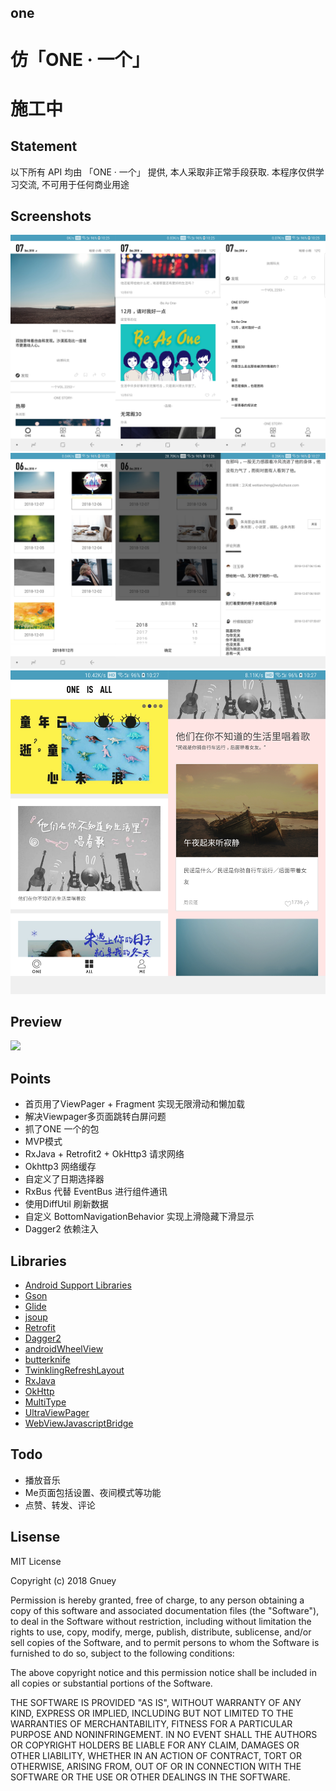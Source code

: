 ## one
# 仿「ONE · 一个」
# 施工中
## Statement
以下所有 API 均由 「ONE · 一个」 提供, 本人采取非正常手段获取. 本程序仅供学习交流, 不可用于任何商业用途


## Screenshots
![](art/1.png)
![](art/2.png)
![](art/3.png)


## Preview
![](art/10.gif)


## Points
- 首页用了ViewPager + Fragment 实现无限滑动和懒加载
- 解决Viewpager多页面跳转白屏问题
- 抓了ONE 一个的包
- MVP模式
- RxJava + Retrofit2 + OkHttp3 请求网络
- Okhttp3 网络缓存
- 自定义了日期选择器
- RxBus 代替 EventBus 进行组件通讯
- 使用DiffUtil 刷新数据
- 自定义 BottomNavigationBehavior 实现上滑隐藏下滑显示
- Dagger2 依赖注入

## Libraries
- [Android Support Libraries](https://developer.android.com/topic/libraries/support-library/index.html)
- [Gson](https://github.com/google/gson)
- [Glide](https://github.com/bumptech/glide)
- [jsoup](https://jsoup.org/)
- [Retrofit](https://github.com/square/retrofit)
- [Dagger2](https://github.com/google/dagger)
- [androidWheelView](https://github.com/weidongjian/androidWheelView)
- [butterknife](https://github.com/JakeWharton/butterknife)
- [TwinklingRefreshLayout](https://github.com/lcodecorex/TwinklingRefreshLayout)
- [RxJava](https://github.com/ReactiveX/RxJava)
- [OkHttp](https://github.com/square/okhttp)
- [MultiType](https://github.com/drakeet/MultiType)
- [UltraViewPager](https://github.com/alibaba/UltraViewPager)
- [WebViewJavascriptBridge](https://github.com/jesse01/WebViewJavascriptBridge)

## Todo
- 播放音乐
- Me页面包括设置、夜间模式等功能
- 点赞、转发、评论

## Lisense

MIT License

Copyright (c) 2018 Gnuey 

Permission is hereby granted, free of charge, to any person obtaining a copy
of this software and associated documentation files (the "Software"), to deal
in the Software without restriction, including without limitation the rights
to use, copy, modify, merge, publish, distribute, sublicense, and/or sell
copies of the Software, and to permit persons to whom the Software is
furnished to do so, subject to the following conditions:

The above copyright notice and this permission notice shall be included in all
copies or substantial portions of the Software.

THE SOFTWARE IS PROVIDED "AS IS", WITHOUT WARRANTY OF ANY KIND, EXPRESS OR
IMPLIED, INCLUDING BUT NOT LIMITED TO THE WARRANTIES OF MERCHANTABILITY,
FITNESS FOR A PARTICULAR PURPOSE AND NONINFRINGEMENT. IN NO EVENT SHALL THE
AUTHORS OR COPYRIGHT HOLDERS BE LIABLE FOR ANY CLAIM, DAMAGES OR OTHER
LIABILITY, WHETHER IN AN ACTION OF CONTRACT, TORT OR OTHERWISE, ARISING FROM,
OUT OF OR IN CONNECTION WITH THE SOFTWARE OR THE USE OR OTHER DEALINGS IN THE
SOFTWARE.
